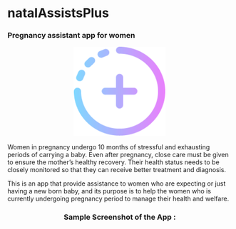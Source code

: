 # natalAssistsPlus
### Pregnancy assistant app for women

<p align="center">
  <img height="200px" src="https://github.com/Pewdiecal/natalAssistsPlus/blob/master/natalAssistSS/plus.png?raw=true">
</p>

Women in pregnancy undergo 10 months of stressful and exhausting periods of carrying a baby. 
Even after pregnancy, close care must be given to ensure the mother’s healthy recovery. Their health status needs to be closely 
monitored so that they can receive better treatment and diagnosis.

This is an app that provide assistance to women who are expecting or just having a new born baby, and its purpose is to help the women who is currently 
undergoing pregnancy period to manage their health and welfare.

<h3 align="center"> Sample Screenshot of the App : </h3>

